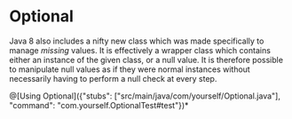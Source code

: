 # Optional
Java 8 also includes a nifty new class which was made specifically to manage *missing* values. It is effectively a wrapper class which contains either an instance of the given class, or a null value. It is therefore possible to manipulate null values as if they were normal instances without necessarily having to perform a null check at every step.

@[Using Optional]({"stubs": ["src/main/java/com/yourself/Optional.java"], "command": "com.yourself.OptionalTest#test"})*
